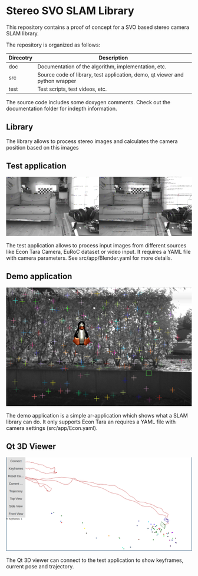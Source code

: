 # Stereo SVO SLAM Library

This repository contains a proof of concept for a SVO based stereo camera SLAM library.

The repository is organized as follows:

 Direcotry | Description                                                                  
-----------|------------------------------------------------------------------------------
 doc       | Documentation of the algorithm, implementation, etc.
 src       | Source code of library, test application, demo, qt viewer and python wrapper 
 test      | Test scripts, test videos, etc.                                              

The source code includes some doxygen comments. Check out the documentation folder for indepth information.

## Library

The library allows to process stereo images and calculates the camera position based on this images

## Test application

![test applicaiton](https://github.com/eichenberger/stereo-svo-slam/raw/master/doc/img/test_app.png "Test applicaiton")

The test application allows to process input images from different sources like Econ Tara Camera, EuRoC dataset or video input. It requires a YAML file with camera parameters. See src/app/Blender.yaml for more details.

## Demo application

![demo applicaiton](https://github.com/eichenberger/stereo-svo-slam/raw/master/doc/img/demo_app2.png "Demo applicaiton")

The demo application is a simple ar-application which shows what a SLAM library can do. It only supports Econ Tara an requires a YAML file with camera settings (src/app/Econ.yaml).

## Qt 3D Viewer

![demo applicaiton](https://github.com/eichenberger/stereo-svo-slam/raw/master/doc/img/qt_viewer2.png "Qt 3D Viewer")

The Qt 3D viewer can connect to the test application to show keyframes, current pose and trajectory.
